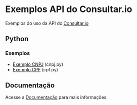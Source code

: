 # Exemplos API do Consultar.io

Exemplos do uso da API do [Consultar.io](https://consultar.io/?utm_source=github-api&utm_medium=referral&utm_campaign=readme)

## Python

### Exemplos

- [Exemplo CNPJ](/python/cnpj.py) (cnpj.py)
- [Exemplo CPF](/python/cpf.py) (cpf.py)

## Documentação

Acesse a [Documentação](https://consultar.dev/?utm_source=github-api&utm_medium=referral&utm_campaign=readme) para mais informações.
